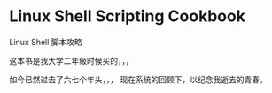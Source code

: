 # Linux Shell Scripting Cookbook

Linux Shell 脚本攻略

这本书是我大学二年级时候买的，，，

如今已然过去了六七个年头，，，
现在系统的回顾下，以纪念我逝去的青春。

